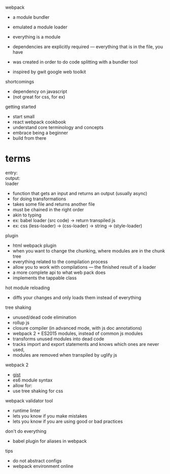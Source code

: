 webpack

- a module bundler
- emulated a module loader

- everything is a module
- dependencies are explicitly required — everything that is in the file, you have

- was created in order to do code splitting with a bundler tool
- inspired by gwit google web toolkit

shortcomings
- dependency on javascript
- (not great for css, for ex)

getting started
- start small
- react webpack cookbook
- understand core terminology and concepts
- embrace being a beginner
- build from there

terms
==
entry:  
output:  
loader
- function that gets an input and returns an output (usually async)
- for doing transformations
- takes some file and returns another file
- must be chained in the right order
- akin to typing
- ex: babel loader (src code) -> return transpiled js
- ex: css (less-loader) -> (css-loader) -> string -> (style-loader)

plugin
- html webpack plugin
- when you want to change the chunking, where modules are in the chunk tree
- everything related to the compilation process
- allow you to work with compilations — the finished result of a loader
- a more complete api to what web pack does
- implements the tappable class

hot module reloading
- diffs your changes and only loads them instead of everything

tree shaking
- unused/dead code elimination
- rollup js
- closure compiler (in advanced mode, with js doc annotations)
- webpack 2 + ES2015 modules, instead of common js modules
- transforms unused modules into dead code
- tracks import and export statements and knows which ones are never used,
- modules are removed when transpiled by uglify js

webpack 2 
- [gist](https://gist.github.com/sokra/27b24881210b56bbaff7?utm_source=javascriptweekly&utm_medium=email)
- es6 module syntax
- allow for:
- use tree shaking for css

webpack validator tool
- runtime linter
- lets you know if you make mistakes
- lets you know if you are using good or bad practices

don't do everything
- babel plugin for aliases in webpack

tips
- do not abstract configs
- webpack environment online
